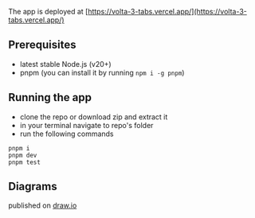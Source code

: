 The app is deployed at [https://volta-3-tabs.vercel.app/](https://volta-3-tabs.vercel.app/)

## Prerequisites

- latest stable Node.js (v20+)
- pnpm (you can install it by running `npm i -g pnpm`)

## Running the app

- clone the repo or download zip and extract it
- in your terminal navigate to repo's folder
- run the following commands

```
pnpm i
pnpm dev
pnpm test
```

## Diagrams

published on [draw.io](https://viewer.diagrams.net/?tags=%7B%7D&highlight=0000ff&edit=_blank&layers=1&nav=1&title=volta-3-tabs.drawio#R7Ztbd9o4EIB%2FDY%2FpsS3feAyQpO1JTrOlZ3e7b4otwBthObK49dfvCNv4IgMO2Kd0y0OINLpa82k0GkMPDefrB46j2RPzCe0Zmr%2FuoVHPMHTNsOGflGwSiW2ZiWDKAz%2BtlAvGwQ%2BStUyli8AncamiYIyKICoLPRaGxBMlGeacrcrVJoyWR43wlCiCsYepKv0r8MUskbqWlss%2FkmA6y0bWtbRkjrPKqSCeYZ%2BtCiJ010NDzphIUvP1kFC5eNm6JO3u95TuJsZJKJo0wE99vlmi9dIxoje2%2FmP09ePdTdrLEtNF%2BsBDGsDUyZCFgjOaTl1ssvWAp4hkcjGnj8GE0CCE3CAiPJgTQTiU0FT8nMsGq1kgyDjCnmy6AlJANhNzCjkdkqA8gaGJbK5B3ucs%2Bob5lIhU4DFKcRQHL9tpSAkn3oLHwZJ8JXECjZSyhZBDD3cwSGHEuABJLDiMIYUEx2JFYkgOQrK680Hh2QM6g55hvy2kTgZkV7AT9dBtoZy%2BsELrvJIxrFTa08GScBEAanuawgMuiV9qq5UqcLYIfaWGM4LUJKB0yCjjW60hHxN34oEcFoG9kkKJ7bnkZbIduopTxgbMkqwLohSvB8JAvXwDVbJSN0U93etZdpVvnN32mBU2jZltEZxu1umu65xnSKRIvwNvQ8FbAbqAYcSAj%2B0UrEHPGlW4BopmbMpCTItk1xIntuyO5VaJ1b3yG%2BKownXQGjUmzrRKwOmGU0OcCpyOugLOqgHuHkcBfHqJYb3xMst6T9k0vhrYX5PoioElum8Rp87A9m0HYbsdA4vssoF1%2Bk0NrN4R7%2FbVwF4Ejg0NrPVe4qoG1rIaGVjbOJ%2B3749Ld%2FLvcvzn583q6eXHP58fps5N%2FwzeBnI1i3%2BWZBAWOCnRCyU3eZG%2Bt5Fe2%2BjisD4fKwWXpqQ1xQoh1Agrt4VjuxYr%2FRw7duXqUrly9UZYoX5Hp6OjUPX8ZfxNRitmOJwSOWTo7yocAC47OW5pMA1B9sKEYHN53IT%2BrYxySBll3mvpGANVlo%2Bs7HhCo91RtNNj6vWlOktye12WmC24R45fvETmYx7xH%2BScDx5HnFAswBktzaJOX2nTZ7lDC44TKoNh6E65i%2BSB0la51mFt8aZQLd34%2B8fJ8MrGQU6xO7W%2BUamvlepDIplBpXU2HTaZxET0qpju1u0Mg6iQW44LfQrB3GBPBCx8vN5iflm38dQw0RHLfdintMzjtxinq1tMLe3XMNFl4NgIrv32ai9xlbikYdbdm1Xg2ghL1s9WNa9Xd%2FNnu5stcNV3f%2FI1xrxy9T%2Fkym52jbFauMbUTrYBVZ37e%2FrF%2BHvnAANcwNkZRHg7ICzWrSeki9WGW7WL%2FGZula1QY9RQYxpmV9ao7mXI1RpdoDUyD%2FvrZWPULAJsZE5%2B61ipVD3hV1CBDKZsCrGVdqIpR6MjldDFe3as9kHTTENZzsz6nxnz0PVKzENrFvNQOgK%2F5sORrpK9cKCr7iMWagSXE7HgoQQDdhx8PrLpuVSwiITyIMLxbIuBnhSnX1tyu%2BLlTBJMzS6rz3Uyhb6bBXS0qz0stKVnNab6KYRM4GMhA6oPdzK%2BmrxZ12gQy7m%2FLUhqdy7cINxIi6Cr70JasggGMkvKQ8aJFsE2zIpFULq6AIvgKqTUwHHBULQPgF0JN5u6cRoAplY9EpSuOjYDmc9R0O4XMM7xb63f6pGPHPfUDa4d7qhr7aKrdo9qVzf1drSrdNS1dtUz%2FGqZKyqxzdN0a1YhqXbUtW7VUzf3w1vU71meOFkH4u%2BsEaS%2FF9KjdaHSSK4i3DiTXCEk8C6Ayu%2FLD34BpfjC%2FECIt%2FUrglUJHinvPhrzVz05ql%2B1PZk%2FyOY%2Flkiq5z85QXf%2FAQ%3D%3D)
